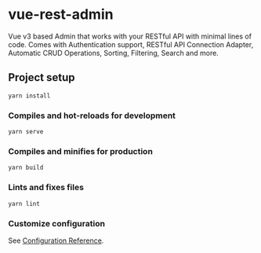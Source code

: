 # vue-rest-admin

Vue v3 based Admin that works with your RESTful API with minimal lines of code. Comes with Authentication support, RESTful API Connection Adapter, Automatic CRUD Operations, Sorting, Filtering, Search and more.

## Project setup

```
yarn install
```

### Compiles and hot-reloads for development

```
yarn serve
```

### Compiles and minifies for production

```
yarn build
```

### Lints and fixes files

```
yarn lint
```

### Customize configuration

See [Configuration Reference](https://cli.vuejs.org/config/).

